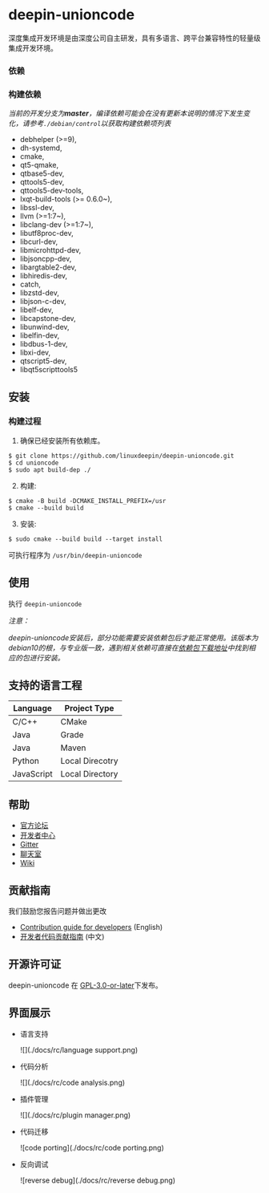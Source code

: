 # deepin-unioncode

深度集成开发环境是由深度公司自主研发，具有多语言、跨平台兼容特性的轻量级集成开发环境。

### 依赖

### 构建依赖

_当前的开发分支为**master**，编译依赖可能会在没有更新本说明的情况下发生变化，请参考`./debian/control`以获取构建依赖项列表_

  -  debhelper (>=9),
  - dh-systemd,
  - cmake,
  -  qt5-qmake,
  -  qtbase5-dev,
  -  qttools5-dev,
  -  qttools5-dev-tools,
  -  lxqt-build-tools (>= 0.6.0~),
  -  libssl-dev,
  -  llvm (>=1:7~),
  -  libclang-dev (>=1:7~),
  -  libutf8proc-dev,
  -  libcurl-dev,
  -  libmicrohttpd-dev,
  -  libjsoncpp-dev,
  -  libargtable2-dev,
  -  libhiredis-dev,
  -  catch,
  -  libzstd-dev,
  -  libjson-c-dev,
  -  libelf-dev,
  -  libcapstone-dev,
  -  libunwind-dev, 
  -  libelfin-dev,
  -  libdbus-1-dev,
  -  libxi-dev,
  -  qtscript5-dev,
  -  libqt5scripttools5

## 安装

### 构建过程

1. 确保已经安装所有依赖库。


``` shell
$ git clone https://github.com/linuxdeepin/deepin-unioncode.git
$ cd unioncode
$ sudo apt build-dep ./
```

2. 构建:

```shell
$ cmake -B build -DCMAKE_INSTALL_PREFIX=/usr
$ cmake --build build
```

3. 安装:

```shell
$ sudo cmake --build build --target install
```

可执行程序为 `/usr/bin/deepin-unioncode`

## 使用

执行 `deepin-unioncode`

*注意：*

*deepin-unioncode安装后，部分功能需要安装依赖包后才能正常使用。该版本为debian10的根，与专业版一致，遇到相关依赖可直接在[依赖包下载地址](https://community-packages.deepin.com/deepin/pool/main/l/llvm-toolchain-13/)中找到相应的包进行安装。*

## 支持的语言工程

| Language     | Project Type    |
| ------------ | ----------------|
| C/C++        | CMake           |
| Java         | Grade           |
| Java         | Maven           |
| Python       | Local Direcotry |
| JavaScript   | Local Directory |

## 帮助

- [官方论坛](https://bbs.deepin.org/) 
- [开发者中心](https://github.com/linuxdeepin/developer-center) 
- [Gitter](https://gitter.im/orgs/linuxdeepin/rooms)
- [聊天室](https://webchat.freenode.net/?channels=deepin)
- [Wiki](https://wiki.deepin.org/)

## 贡献指南

我们鼓励您报告问题并做出更改

- [Contribution guide for developers](https://github.com/linuxdeepin/developer-center/wiki/Contribution-Guidelines-for-Developers-en) (English)
- [开发者代码贡献指南](https://github.com/linuxdeepin/developer-center/wiki/Contribution-Guidelines-for-Developers) (中文)

## 开源许可证

deepin-unioncode 在 [GPL-3.0-or-later](LICENSE.txt)下发布。

## 界面展示
- 语言支持

  ![](./docs/rc/language support.png)

- 代码分析

  ![](./docs/rc/code analysis.png)

- 插件管理

  ![](./docs/rc/plugin manager.png)

- 代码迁移

  ![code porting](./docs/rc/code porting.png)

- 反向调试

  ![reverse debug](./docs/rc/reverse debug.png)